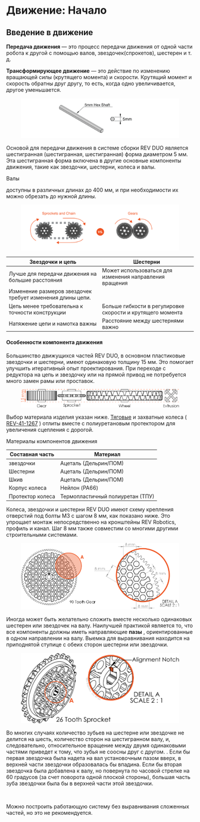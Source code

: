 # Движение: Начало

## Введение в движение

**Передача движения** — это процесс передачи движения от одной части робота к другой с помощью валов, звездочек(спрокетов), шестерен и т. д.

**Трансформирующее движение** — это действие по изменению вращающей силы (крутящего момента) и скорости. Крутящий момент и скорость обратны друг другу, то есть, когда одно увеличивается, другое уменьшается.

<figure><img src="../../.gitbook/assets/image (8).png" alt=""><figcaption></figcaption></figure>

Основой для передачи движения в системе сборки REV DUO является шестигранная (шестигранная, шестигранная) форма диаметром 5 мм. Эта шестигранная форма включена в другие основные компоненты движения, такие как звездочки, шестерни, колеса и валы.



Валы

доступны в различных длинах до 400 мм, и при необходимости их можно обрезать до нужной длины.

<figure><img src="../../.gitbook/assets/image (13) (1) (1).png" alt=""><figcaption></figcaption></figure>

| Звездочки и цепь                                           | Шестерни                                                   |
| ---------------------------------------------------------- | ---------------------------------------------------------- |
| Лучше для передачи движения на большие расстояния          | Может использоваться для изменения направления вращения    |
| Изменение размеров звездочек требует изменения длины цепи. | ​                                                          |
| Цепь менее требовательна к точности конструкции            | Больше гибкости в регулировке скорости и крутящего момента |
| Натяжение цепи и намотка важны                             | Расстояние между шестернями важно                          |

#### Особенности компонента движения <a href="#motion-component-features" id="motion-component-features"></a>

Большинство движущихся частей REV DUO, в основном пластиковые звездочки и шестерни, имеют одинаковую толщину 15 мм. Это помогает улучшить итеративный опыт проектирования. При переходе с редуктора на цепь и звездочку или на прямой привод не потребуется много замен рамы или проставок.

<figure><img src="../../.gitbook/assets/image (12).png" alt=""><figcaption></figcaption></figure>

Выбор материала изделия указан ниже. [Тяговые](https://www.revrobotics.com/rev-for-ftc/motion/wheels-hubs-adapters/wheels/) и захватные колеса ( [REV-41-1267](https://www.revrobotics.com/rev-41-1267/) ) отлиты вместе с полиуретановым протектором для увеличения сцепления с дорогой.



Материалы компонентов движения

| Составная часть  | Материал                         |
| ---------------- | -------------------------------- |
| звездочки        | Ацеталь (Дельрин/ПОМ)            |
| Шестерни         | Ацеталь (Дельрин/ПОМ)            |
| Шкив             | Ацеталь (Дельрин/ПОМ)            |
| Корпус колеса    | Нейлон (PA66)                    |
| Протектор колеса | Термопластичный полиуретан (ТПУ) |

Колеса, звездочки и шестерни REV DUO имеют схему крепления отверстий под болты M3 с шагом 8 мм, как показано ниже. Это упрощает монтаж непосредственно на кронштейны REV Robotics, профиль и канал. Шаг 8 мм также совместим со многими другими строительными системами.

<figure><img src="../../.gitbook/assets/image (9).png" alt=""><figcaption></figcaption></figure>

Иногда может быть желательно сложить вместе несколько одинаковых шестерен или звездочек на валу. Наилучшей практикой является то, что все компоненты должны иметь направляющие **пазы** , ориентированные в одном направлении на валу. Выемка для выравнивания находится на приподнятой ступице с обеих сторон шестерни или звездочки.

<figure><img src="../../.gitbook/assets/image (7).png" alt=""><figcaption></figcaption></figure>

Во многих случаях количество зубьев на шестерне или звездочке не делится на шесть, количество сторон на шестигранном валу, и, следовательно, относительное вращение между двумя одинаковыми частями приведет к тому, что зубья не соосны друг с другом. . Если бы первая звездочка была надета на вал установочным пазом вверх, в верхней части звездочки образовалась бы впадина. Если бы вторая звездочка была добавлена ​​​​к валу, но повернута по часовой стрелке на 60 градусов (за счет поворота одной плоской стороны), большая часть зуба звездочки была бы в верхней части этой звездочки.

<figure><img src="https://2589213514-files.gitbook.io/~/files/v0/b/gitbook-legacy-files/o/assets%2F-M5yw0n8IneF5-9ybLjT%2F-M8prG9OBqZu3a21qRCA%2F-M8pubv0wpi7aytPw2Rq%2Falignment%20notch.png?alt=media&#x26;token=66991c98-64f6-4272-8379-ffb4b3a67248" alt=""><figcaption></figcaption></figure>

Можно построить работающую систему без выравнивания сложенных частей, но это не рекомендуется.
